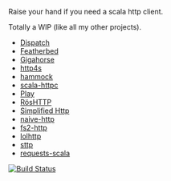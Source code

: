 Raise your hand if you need a scala http client.

Totally a WIP (like all my other projects).

- [Dispatch](https://github.com/dispatch/reboot)
- [Featherbed](https://github.com/finagle/featherbed)
- [Gigahorse](https://github.com/eed3si9n/gigahorse)
- [http4s](https://github.com/http4s/http4s)
- [hammock](https://github.com/pepegar/hammock)
- [scala-httpc](https://github.com/amrhassan/scala-httpc)
- [Play](https://www.playframework.com/documentation/2.5.x/ScalaWS)
- [RösHTTP](https://github.com/hmil/RosHTTP)
- [Simplified Http](https://github.com/scalaj/scalaj-http)
- [naive-http](https://github.com/timt/naive-http)
- [fs2-http](https://github.com/Spinoco/fs2-http)
- [lolhttp](https://github.com/criteo/lolhttp)
- [sttp](https://github.com/softwaremill/sttp)
- [requests-scala](https://github.com/lihaoyi/requests-scala)

[![Build Status](https://travis-ci.org/mfirry/scala-http-clients.png?branch=master)](https://travis-ci.org/mfirry/scala-http-clients)
